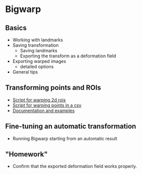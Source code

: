 # Bigwarp

## Basics

* Working with landmarks
* Saving transformation
    * Saving landmarks 
    * Exporting the transform as a deformation field
* Exporting warped images
    * detailed options
* General tips

## Transforming points and ROIs

* [Script for warping 2d rois](https://raw.githubusercontent.com/bogovicj/registrationWorkflows_i2k_2020/main/bigwarp/Apply_Bigwarp_Xfm_IjRoi2d.groovy)
* [Script for warping points in a csv](https://raw.githubusercontent.com/saalfeldlab/bigwarp/master/scripts/Apply_Bigwarp_Xfm_csvPts.groovy)
* [Documentation and examples](https://imagej.net/BigWarp.html#Apply_transforms)

## Fine-tuning an automatic transformation 

* Running Bigwarp starting from an automatic result

## "Homework"

* Confirm that the exported deformation field works properly.
